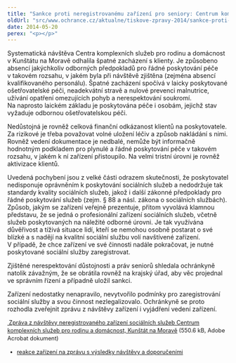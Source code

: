 ```yaml
---
title: "Sankce proti neregistrovanému zařízení pro seniory: Centrum komplexních služeb, Kunštát na Moravě"
oldUrl: "src/www.ochrance.cz/aktualne/tiskove-zpravy-2014/sankce-proti-neregistrovanemu-zarizeni-pro-seniory-centrum-komplexnich-sluzeb-kunstat-na-m"
date: 2014-05-20
perex: "<p></p>"
---
```


<!-- imported from the old website -->

<p>Systematická návštěva Centra komplexních služeb pro rodinu a domácnost v Kunštátu na Moravě odhalila špatné zacházení s klienty. Je způsobeno absencí jakýchkoliv odborných předpokladů pro řádné poskytování péče v takovém rozsahu, v jakém byla při návštěvě zjištěna (zejména absencí kvalifikovaného personálu). Špatné zacházení spočívá v laicky poskytované ošetřovatelské péči, neadekvátní stravě a nulové prevenci malnutrice, užívání opatření omezujících pohyb a nerespektování soukromí. Na naprosto laickém základu je poskytována péče i osobám, jejichž stav vyžaduje odbornou ošetřovatelskou péči. </p> <p>Nedůstojná je rovněž celková finanční odkázanost klientů na poskytovatele. Za rizikové je třeba považovat volné uložení léčiv a způsob nakládání s nimi. Rovněž vedení dokumentace je nedbalé, nemůže být informačně hodnotným podkladem pro plynulé a řádné poskytování péče v takovém rozsahu, v jakém k ní zařízení přistoupilo. Na velmi tristní úrovni je rovněž aktivizace klientů. </p> <p>Uvedená pochybení jsou z velké části odrazem skutečnosti, že poskytovatel nedisponuje oprávněním k poskytování sociálních služeb a nedodržuje tak standardy kvality sociálních služeb, jakož i další zákonné předpoklady pro řádné poskytování služeb (zejm. § 88 a násl. zákona o sociálních službách). Způsob, jakým se zařízení veřejně prezentuje, přitom vyvolává klamnou představu, že se jedná o profesionální zařízení sociálních služeb, včetně služeb poskytovaných na náležité odborné úrovni. Je tak využívána důvěřivost a tíživá situace lidí, kteří se nemohou osobně postarat o své blízké a s nadějí na kvalitní sociální službu volí navštívené zařízení. V případě, že chce zařízení ve své činnosti nadále pokračovat, je nutné poskytované sociální služby zaregistrovat. </p> <p>Zjištěné nerespektování důstojnosti a práv seniorů shledala ochránkyně natolik závažným, že se obrátila rovněž na krajský úřad, aby věc projednal ve správním řízení a případně uložil sankci.</p><p> Zařízení nedostatky nenapravilo, nevytvořilo podmínky pro zaregistrování sociální služby a svou činnost nezlegalizovalo. Ochránkyně se proto rozhodla zveřejnit zprávu z návštěvy zařízení i vyjádření vedení zařízení.</p><p style="line-height: 17.92px; font-size: 12.8px;"><a title="Otevření do nového okna" href="https://www.ochrance.cz/fileadmin/user_upload/ochrana_osob/ZARIZENI/Socialni_sluzby/Kunstat_ZZ.pdf" target="_blank"><img alt="" src="https://www.ochrance.cz/typo3/ext/od_linkdesc/icons/pdf.gif" class="od_linkdesc_icon" /> Zpráva z návštěvy neregistrovaného zařízení sociálních služeb Centrum komplexních služeb pro rodinu a domácnost, Kunštát na Moravě</a> (550.6 kB, Adobe Acrobat dokument)</p><ul style="line-height: 17.92px; font-size: 12.8px; background-color: initial;"><li><a href="https://www.ochrance.cz/fileadmin/user_upload/ochrana_osob/ZARIZENI/Socialni_sluzby/Kunstat-reakce.pdf" target="_blank" style="line-height: 17.92px; font-size: 12.8px; background-color: initial;"></a><a href="https://www.ochrance.cz/fileadmin/user_upload/ochrana_osob/ZARIZENI/Socialni_sluzby/Kunstat-reakce.pdf" target="_blank" style="font-size: 12.8px; line-height: 17.92px; background-color: initial;">reakce zařízení na zprávu s výsledky návštěvy a doporučeními</a></li></ul>
